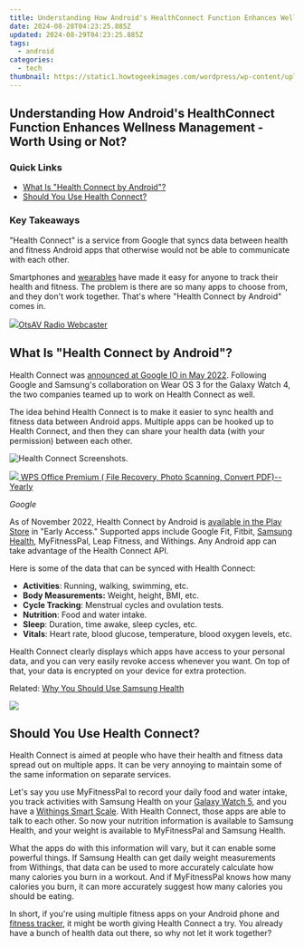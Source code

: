```yaml
---
title: Understanding How Android's HealthConnect Function Enhances Wellness Management - Worth Using or Not?
date: 2024-08-28T04:23:25.885Z
updated: 2024-08-29T04:23:25.885Z
tags:
  - android
categories:
  - tech
thumbnail: https://static1.howtogeekimages.com/wordpress/wp-content/uploads/2022/11/Health-Connect-logo-1.png
---
```


## Understanding How Android's HealthConnect Function Enhances Wellness Management - Worth Using or Not?

### Quick Links

* [What Is "Health Connect by Android"?](https://techidaily.com/hard-resetting-an-samsung-galaxy-a24-device-made-easy-drfone-by-drfone-reset-android-reset-android/)
* [Should You Use Health Connect?](https://android-frp.techidaily.com/in-2024-ultimate-guide-from-nokia-g42-5g-frp-bypass-by-drfone-android/)

### Key Takeaways

 "Health Connect" is a service from Google that syncs data between health and fitness Android apps that otherwise would not be able to communicate with each other.

 Smartphones and [wearables](https://facebook-video-files.techidaily.com/updated-broadcasting-your-favorite-fb-videos-on-big-screen/) have made it easy for anyone to track their health and fitness. The problem is there are so many apps to choose from, and they don't work together. That's where "Health Connect by Android" comes in.

<!-- affiliate ads begin -->
<a href="https://otszone.ots7.com/order/checkout.php?PRODS=4713322&QTY=1&AFFILIATE=108875&CART=1"><img src="https://green.ots7.com/screenshots/OtsAV/OtsAVRadio1.90-300x188.jpg" border="0">OtsAV Radio Webcaster</a>
<!-- affiliate ads end -->
##  What Is "Health Connect by Android"?

 Health Connect was [announced at Google IO in May 2022](https://android-developers.googleblog.com/2022/05/introducing-health-connect.html). Following Google and Samsung's collaboration on Wear OS 3 for the Galaxy Watch 4, the two companies teamed up to work on Health Connect as well.

 The idea behind Health Connect is to make it easier to sync health and fitness data between Android apps. Multiple apps can be hooked up to Health Connect, and then they can share your health data (with your permission) between each other.

![Health Connect Screenshots.](https://static1.howtogeekimages.com/wordpress/wp-content/uploads/2022/11/health-connect.jpg) 

<!-- affiliate ads begin -->
<a href="https://secure.2checkout.com/order/checkout.php?PRODS=38729081&QTY=1&AFFILIATE=108875&CART=1"><img src="https://website-prod.cache.wpscdn.com/img/wps-writer-free-word-processor-1x.3d9c80d.png" border="0">
WPS Office Premium ( File Recovery, Photo Scanning, Convert PDF)--Yearly</a>
<!-- affiliate ads end -->
_Google_

 As of November 2022, Health Connect by Android is [available in the Play Store](https://www.anrdoezrs.net/links/3607085/type/dlg/sid/UUhtgUeUpU203753/https://play.google.com/store/apps/details?id=com.google.android.apps.healthdata) in "Early Access." Supported apps include Google Fit, Fitbit, [Samsung Health](https://facebook-video-footage.techidaily.com/new-2024-approved-10-common-vlogging-fears-and-how-to-beat-them/), MyFitnessPal, Leap Fitness, and Withings. Any Android app can take advantage of the Health Connect API.

 Here is some of the data that can be synced with Health Connect:

* **Activities**: Running, walking, swimming, etc.
* **Body Measurements:** Weight, height, BMI, etc.
* **Cycle Tracking**: Menstrual cycles and ovulation tests.
* **Nutrition**: Food and water intake.
* **Sleep**: Duration, time awake, sleep cycles, etc.
* **Vitals**: Heart rate, blood glucose, temperature, blood oxygen levels, etc.

 Health Connect clearly displays which apps have access to your personal data, and you can very easily revoke access whenever you want. On top of that, your data is encrypted on your device for extra protection.

Related: [Why You Should Use Samsung Health](https://facebook-video-footage.techidaily.com/new-2024-approved-10-common-vlogging-fears-and-how-to-beat-them/) 

<!-- affiliate ads begin -->
<a href="https://shop.manycam.com/order/checkout.php?PRODS=17729331&QTY=1&AFFILIATE=108875&CART=1"><img src="https://secure.avangate.com/images/merchant/8230bea7d54bcdf99cdfe85cb07313d5/mcaffbanner600x500.png" border="0"></a>
<!-- affiliate ads end -->
##  Should You Use Health Connect?

 Health Connect is aimed at people who have their health and fitness data spread out on multiple apps. It can be very annoying to maintain some of the same information on separate services.

 Let's say you use MyFitnessPal to record your daily food and water intake, you track activities with Samsung Health on your [Galaxy Watch 5](https://fake-location.techidaily.com/is-pgsharp-legal-when-you-are-playing-pokemon-on-tecno-camon-30-pro-5g-drfone-by-drfone-virtual-android/), and you have a [Withings Smart Scale](https://www.amazon.com/Withings-Smart-Wi-Fi-bathroom-scale/dp/B071XW4C5Q?tag=htg-v2-37jolmp-20&ascsubtag=UUhtgUeUpU203753&asc%5Frefurl=https%3A%2F%2Fwww.howtogeek.com%2F845784%2Fwhat-is-health-connect-by-android-and-should-you-use-it%2F&asc%5Fcampaign=Evergreen). With Health Connect, those apps are able to talk to each other. So now your nutrition information is available to Samsung Health, and your weight is available to MyFitnessPal and Samsung Health.

 What the apps do with this information will vary, but it can enable some powerful things. If Samsung Health can get daily weight measurements from Withings, that data can be used to more accurately calculate how many calories you burn in a workout. And if MyFitnessPal knows how many calories you burn, it can more accurately suggest how many calories you should be eating.

 In short, if you're using multiple fitness apps on your Android phone and [fitness tracker](https://some-techniques.techidaily.com/new-health-advocacy-through-strategic-social-media-plays/), it might be worth giving Health Connect a try. You already have a bunch of health data out there, so why not let it work together?

<ins class="adsbygoogle"
     style="display:block"
     data-ad-format="autorelaxed"
     data-ad-client="ca-pub-7571918770474297"
     data-ad-slot="1223367746"></ins>



<ins class="adsbygoogle"
     style="display:block"
     data-ad-client="ca-pub-7571918770474297"
     data-ad-slot="8358498916"
     data-ad-format="auto"
     data-full-width-responsive="true"></ins>



